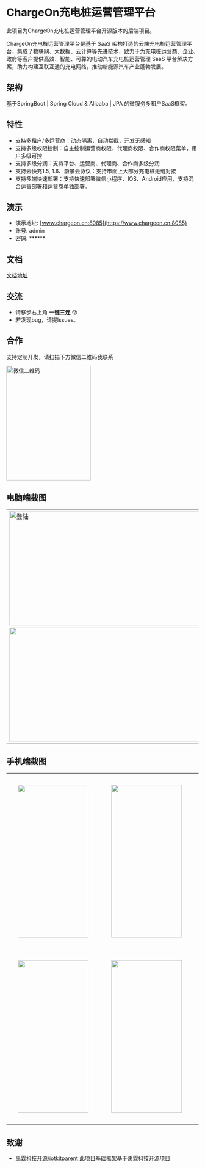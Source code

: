 # ChargeOn充电桩运营管理平台


此项目为ChargeOn充电桩运营管理平台开源版本的后端项目。

ChargeOn充电桩运营管理平台是基于 SaaS 架构打造的云端充电桩运营管理平台，集成了物联网、大数据、云计算等先进技术，致力于为充电桩运营商、企业、政府等客户提供高效、智能、可靠的电动汽车充电桩运营管理 SaaS 平台解决方案，助力构建互联互通的充电网络，推动新能源汽车产业蓬勃发展。


## 架构
基于SpringBoot | Spring Cloud & Alibaba |  JPA 的微服务多租户SaaS框架。

## 特性

- 支持多租户/多运营商：动态隔离，自动拦截，开发无感知
- 支持多级权限控制：自主控制运营商权限、代理商权限、合作商权限菜单，用户多级可控
- 支持多级分润：支持平台、运营商、代理商、合作商多级分润
- 支持云快充1.5, 1.6、蔚景云协议：支持市面上大部分充电桩无缝对接
- 支持多端快速部署：支持快速部署微信小程序、IOS、Android应用，支持混合运营部署和运营商单独部署。

## 演示
- 演示地址: [www.chargeon.cn:8085](https://www.chargeon.cn:8085)
- 账号: admin
- 密码: ******

## 文档
[文档地址](https://cned5b7owj.feishu.cn/docx/MKxwdGpYSon94PxWBIocb7UAnxd?from=from_copylink)

## 交流

- 请移步右上角  **一键三连** :kissing_heart:
- 若发现bug，请提Issues。

## 合作

支持定制开发，请扫描下方微信二维码我联系

<img src="https://www.chargeon.cn/screen/wechat-qrcode.png" alt="微信二维码" width="221" height="300" />


## 电脑端截图

<table>
    <tr>
        <td><img src="https://www.chargeon.cn/screen/screen-1.png" alt="登陆" width="533" height="300" /></td>
        <td><img src="https://www.chargeon.cn/screen/screen-2.png" alt=""  width="533" height="300" /></td>
    </tr>
    <tr>
        <td><img src="https://www.chargeon.cn/screen/screen-3.png" alt=""  width="533" height="300" /></td>
        <td><img src="https://www.chargeon.cn/screen/screen-4.png" alt=""  width="533" height="300" /></td>
    </tr>
</table>

## 手机端截图
<table>
    <tr>
        <td style="padding: 30px"><img src="https://www.chargeon.cn/screen/1.jpg" width="185" height="400"  alt="" /></td>
        <td style="padding: 30px"><img src="https://www.chargeon.cn/screen/2.jpg" width="185" height="400" alt="" /></td>
        <td style="padding: 30px"><img src="https://www.chargeon.cn/screen/3.jpg" width="185" height="400" alt="" /></td>
        <td style="padding: 30px"><img src="https://www.chargeon.cn/screen/4.jpg" width="185" height="400"  alt="" /></td>
    </tr>
   <tr>
        <td style="padding: 30px"><img src="https://www.chargeon.cn/screen/5.jpg" width="185" height="400"  alt="" /></td>
        <td style="padding: 30px"><img src="https://www.chargeon.cn/screen/6.jpg" width="185" height="400"  alt="" /></td>
        <td style="padding: 30px"><img src="https://www.chargeon.cn/screen/7.jpg" width="185" height="400"  alt="" /></td>
        <td style="padding: 30px"><img src="https://www.chargeon.cn/screen/8.jpg" width="185" height="400" alt="" /></td>
    </tr>

</table>


## 致谢

- [禹霖科技开源/iotkitparent](https://portrait.gitee.com/open-iita/iotkitparent) 此项目基础框架基于禹霖科技开源项目
